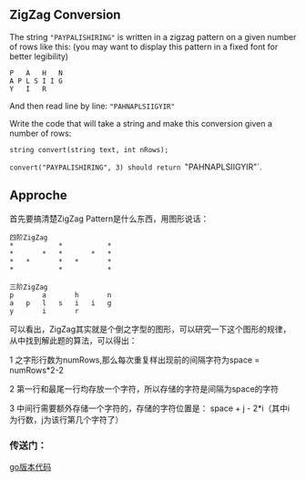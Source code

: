 ## ZigZag Conversion

The string `"PAYPALISHIRING"` is written in a zigzag pattern on a given number of rows like this:
(you may want to display this pattern in a fixed font for better legibility)

    P   A   H   N
    A P L S I I G
    Y   I   R

<!--break-->

And then read line by line: `"PAHNAPLSIIGYIR"`

Write the code that will take a string and make this conversion given a number of rows:

    string convert(string text, int nRows);

`convert("PAYPALISHIRING", 3) should return `"PAHNAPLSIIGYIR"`.


## Approche

首先要搞清楚ZigZag Pattern是什么东西，用图形说话：

    四阶ZigZag
	*			*			*
	*		*	*		*	*
	*	*		*	*		*
	*			*			*

    三阶ZigZag
	p		a		h		n
	a	p	l	s	i	i	g
	y		i		r

可以看出，ZigZag其实就是个倒之字型的图形，可以研究一下这个图形的规律，从中找到解此题的算法，可以得出：

1 之字形行数为numRows,那么每次重复样出现前的间隔字符为space = numRows*2-2

2 第一行和最尾一行均存放一个字符，所以存储的字符是间隔为space的字符

3 中间行需要额外存储一个字符的，存储的字符位置是： space + j - 2*i（其中i为行数，j为该行第几个字符了）

### 传送门：
[go版本代码](https://github.com/BlurtHeart/algorithms/blob/master/zigzag_pattern/zigzag.go)